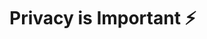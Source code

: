 # Privacy is Important ⚡
<!--
<p align="center">
  <img src="https://media.giphy.com/media/WKdWA04KRn58A/giphy.gif">
</p>

⚡ Fun fact: ...

**nickcapp/nickcapp** is a ✨ _special_ ✨ repository because its `README.md` (this file) appears on your GitHub profile.

Here are some ideas to get you started:

- 🔭 I’m currently working on ...
- 🌱 I’m currently learning ...
- 👯 I’m looking to collaborate on ...
- 🤔 I’m looking for help with ...
- 💬 Ask me about ...
- 📫 How to reach me: ...
- 😄 Pronouns: ...
- ⚡ Fun fact: ...
-->
